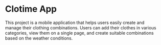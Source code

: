 # Clotime App


This project is a mobile application that helps users easily create and manage their clothing combinations. Users can add their clothes in various categories, view them on a single page, and create suitable combinations based on the weather conditions.





